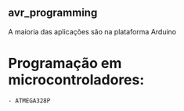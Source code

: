 ## avr_programming
A maioria das aplicações são na plataforma Arduino

# Programação em microcontroladores:
    - ATMEGA328P
